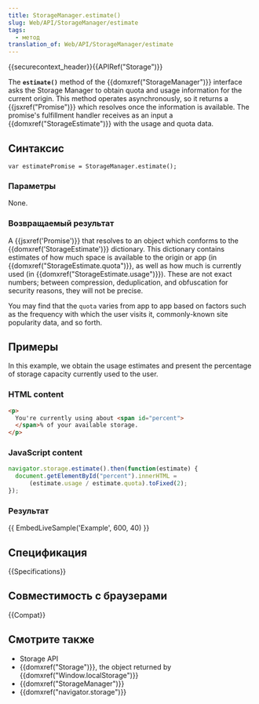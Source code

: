 ```yaml
---
title: StorageManager.estimate()
slug: Web/API/StorageManager/estimate
tags:
  - метод
translation_of: Web/API/StorageManager/estimate
---
```


{{securecontext_header}}{{APIRef("Storage")}}

The **`estimate()`** method of the {{domxref("StorageManager")}} interface asks the Storage Manager to obtain quota and usage information for the current origin. This method operates asynchronously, so it returns a {{jsxref("Promise")}} which resolves once the information is available. The promise's fulfillment handler receives as an input a {{domxref("StorageEstimate")}} with the usage and quota data.

## Синтаксис

```
var estimatePromise = StorageManager.estimate();
```

### Параметры

None.

### Возвращаемый результат

A {{jsxref('Promise')}} that resolves to an object which conforms to the {{domxref('StorageEstimate')}} dictionary. This dictionary contains estimates of how much space is available to the origin or app (in {{domxref("StorageEstimate.quota")}}, as well as how much is currently used (in {{domxref("StorageEstimate.usage")}}). These are not exact numbers; between compression, deduplication, and obfuscation for security reasons, they will not be precise.

You may find that the `quota` varies from app to app based on factors such as the frequency with which the user visits it, commonly-known site popularity data, and so forth.

## Примеры

In this example, we obtain the usage estimates and present the percentage of storage capacity currently used to the user.

### HTML content

```html
<p>
  You're currently using about <span id="percent">
  </span>% of your available storage.
</p>
```

### JavaScript content

```js
navigator.storage.estimate().then(function(estimate) {
  document.getElementById("percent").innerHTML =
      (estimate.usage / estimate.quota).toFixed(2);
});
```

### Результат

{{ EmbedLiveSample('Example', 600, 40) }}

## Спецификация

{{Specifications}}

## Совместимость с браузерами

{{Compat}}

## Смотрите также

- Storage API
- {{domxref("Storage")}}, the object returned by {{domxref("Window.localStorage")}}
- {{domxref("StorageManager")}}
- {{domxref("navigator.storage")}}

